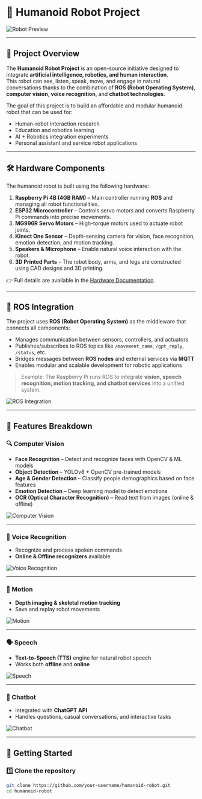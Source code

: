 # 🤖 Humanoid Robot Project

<!-- Add a hero image of your robot here -->
![Robot Preview](images/robot.jpg)

---

## 📌 Project Overview
The **Humanoid Robot Project** is an open-source initiative designed to integrate **artificial intelligence, robotics, and human interaction**.  
This robot can see, listen, speak, move, and engage in natural conversations thanks to the combination of **ROS (Robot Operating System)**, **computer vision**, **voice recognition**, and **chatbot technologies**.

The goal of this project is to build an affordable and modular humanoid robot that can be used for:
- Human-robot interaction research  
- Education and robotics learning  
- AI + Robotics integration experiments  
- Personal assistant and service robot applications  

---

## 🛠️ Hardware Components
The humanoid robot is built using the following hardware:

1. **Raspberry Pi 4B (4GB RAM)** – Main controller running **ROS** and managing all robot functionalities.  
2. **ESP32 Microcontroller** – Controls servo motors and converts Raspberry Pi commands into precise movements.  
3. **MG996R Servo Motors** – High-torque motors used to actuate robot joints.  
4. **Kinect One Sensor** – Depth-sensing camera for vision, face recognition, emotion detection, and motion tracking.  
5. **Speakers & Microphone** – Enable natural voice interaction with the robot.  
6. **3D Printed Parts** – The robot body, arms, and legs are constructed using CAD designs and 3D printing.  

👉 Full details are available in the [Hardware Documentation](docs/hardware.md).

---

## 🔗 ROS Integration
The project uses **ROS (Robot Operating System)** as the middleware that connects all components:  

- Manages communication between sensors, controllers, and actuators  
- Publishes/subscribes to ROS topics like `/movement_name`, `/gpt_reply`, `/status`, etc.  
- Bridges messages between **ROS nodes** and external services via **MQTT**  
- Enables modular and scalable development for robotic applications  

> Example: The Raspberry Pi runs ROS to integrate **vision, speech recognition, motion tracking, and chatbot services** into a unified system.

![ROS Integration](images/ros.png)

---

## 🧠 Features Breakdown

### 🔍 Computer Vision
- **Face Recognition** – Detect and recognize faces with OpenCV & ML models  
- **Object Detection** – YOLOv8 + OpenCV pre-trained models  
- **Age & Gender Detection** – Classify people demographics based on face features  
- **Emotion Detection** – Deep learning model to detect emotions  
- **OCR (Optical Character Recognition)** – Read text from images (online & offline)  

![Computer Vision](images/computer-vision.png)

---

### 🎤 Voice Recognition
- Recognize and process spoken commands  
- **Online & Offline recognizers** available  

![Voice Recognition](images/voice.png)

---

### 🕺 Motion
- **Depth imaging & skeletal motion tracking**  
- Save and replay robot movements  

![Motion](images/motion.png)

---

### 🗣️ Speech
- **Text-to-Speech (TTS)** engine for natural robot speech  
- Works both **offline** and **online**  

![Speech](images/speech.png)

---

### 💬 Chatbot
- Integrated with **ChatGPT API**  
- Handles questions, casual conversations, and interactive tasks  

![Chatbot](images/chatbot.png)

---

## 🚀 Getting Started

### 1️⃣ Clone the repository
```bash
git clone https://github.com/your-username/humanoid-robot.git
cd humanoid-robot
